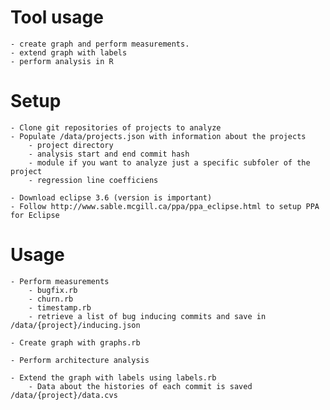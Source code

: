 # Tool usage

    - create graph and perform measurements.
    - extend graph with labels
    - perform analysis in R

# Setup
    - Clone git repositories of projects to analyze
    - Populate /data/projects.json with information about the projects
        - project directory
        - analysis start and end commit hash
        - module if you want to analyze just a specific subfoler of the project
        - regression line coefficiens

    - Download eclipse 3.6 (version is important)
    - Follow http://www.sable.mcgill.ca/ppa/ppa_eclipse.html to setup PPA for Eclipse


# Usage

    - Perform measurements
        - bugfix.rb
        - churn.rb
        - timestamp.rb
        - retrieve a list of bug inducing commits and save in /data/{project}/inducing.json

    - Create graph with graphs.rb

    - Perform architecture analysis

    - Extend the graph with labels using labels.rb
        - Data about the histories of each commit is saved /data/{project}/data.cvs



